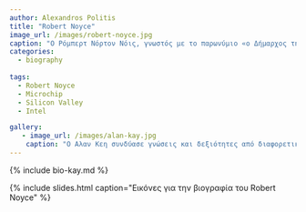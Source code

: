 ```yaml
---
author: Alexandros Politis
title: "Robert Noyce"
image_url: /images/robert-noyce.jpg
caption: "Ο Ρόμπερτ Νόρτον Νόις, γνωστός με το παρωνύμιο «ο Δήμαρχος της Σίλικον Βάλλεϋ», ήταν ο ιδρυτής των εταιρειών Fairchild Semiconductor το 1957 και της Intel το 1968. Η συμβολή του ήταν πολύ μεγάλη καθώς με το επιτευγμά του συνδύασε μεγάλου αριθμού κυκλώματα απο transistor σε πολύ μικρές κατασκευές απο πυρίτιο (microchip). "
categories:
  - biography
  
tags:
  - Robert Noyce
  - Microchip
  - Silicon Valley
  - Intel

gallery:
   - image_url: /images/alan-kay.jpg
    caption: "Ο Αλαν Κεη συνδύασε γνώσεις και δεξιότητες από διαφορετικές περιοχές όπως οι υπολογιστές και τα μουσικά όργανα και έτσι μπόρεσε να φανταστεί τον υπολογιστή περισσότερο ως ένα μέσο επικοινωνίας και έκφρασης παρά ως ένα απλό εργαλείο."
---
```


{% include bio-kay.md %}

{% include slides.html caption="Εικόνες για την βιογραφία του Robert Noyce" %}
